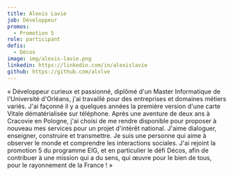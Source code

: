 ```yaml
---
title: Alexis Lavie
job: Développeur
promos:
  - Promotion 5
role: participant
defis:
  - Décos
image: img/alexis-lavie.png
linkedin: https://linkedin.com/in/alexislavie
github: https://github.com/alxlve
---
```


« Développeur curieux et passionné, diplômé d'un Master Informatique de l'Université d'Orléans, j'ai travaillé pour des entreprises et domaines métiers variés. J'ai façonné il y a quelques années la première version d'une carte Vitale dématérialisée sur téléphone. Après une aventure de deux ans à Cracovie en Pologne, j'ai choisi de me rendre disponible pour proposer à nouveau mes services pour un projet d'intérêt national. J'aime dialoguer, enseigner, construire et transmettre. Je suis une personne qui aime à observer le monde et comprendre les interactions sociales. J'ai rejoint la promotion 5 du programme EIG, et en particulier le défi Décos, afin de contribuer à une mission qui a du sens, qui œuvre pour le bien de tous, pour le rayonnement de la France ! »
